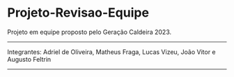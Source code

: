 # Projeto-Revisao-Equipe
Projeto em equipe proposto pelo Geração Caldeira 2023.

<hr>

Integrantes: 
Adriel de Oliveira, Matheus Fraga, Lucas Vizeu, João Vitor e Augusto Feltrin

<hr>
